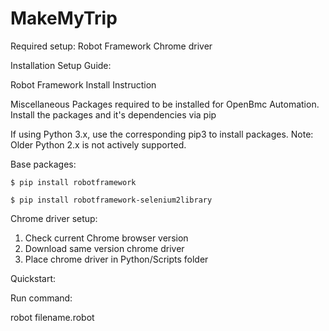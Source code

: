 
# MakeMyTrip

Required setup:
   Robot Framework
   Chrome driver


Installation Setup Guide:

Robot Framework Install Instruction

Miscellaneous Packages required to be installed for OpenBmc Automation. Install the packages and it's dependencies via pip

If using Python 3.x, use the corresponding pip3 to install packages. Note: Older Python 2.x is not actively supported.

Base packages:

    $ pip install robotframework

    $ pip install robotframework-selenium2library


Chrome driver setup:
  1. Check current Chrome browser version
  2. Download same version chrome driver
  3. Place chrome driver in Python/Scripts folder


Quickstart:

Run command:

   robot filename.robot
